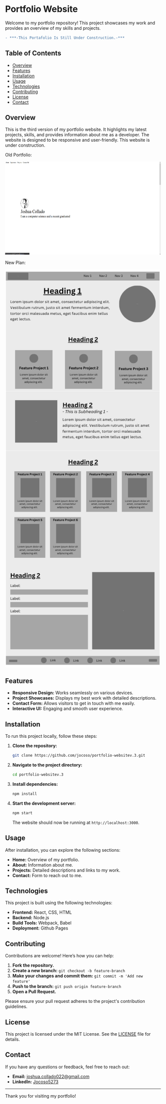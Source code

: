 # Portfolio Website

Welcome to my portfolio repository! This project showcases my work and provides an overview of my skills and projects. 
```diff
- ***-This Portafolio Is Still Under Construction.-***
```

## Table of Contents

- [Overview](#overview)
- [Features](#features)
- [Installation](#installation)
- [Usage](#usage)
- [Technologies](#technologies)
- [Contributing](#contributing)
- [License](#license)
- [Contact](#contact)

## Overview

This is the third version of my portfolio website. It highlights my latest projects, skills, and provides information about me as a developer. The website is designed to be responsive and user-friendly. This website is under construction.

Old Portfolio:

<img src="./src/assets/images/old.png" alt="picture of old portfolio." height="300px" /> <!-- Will replace with actual path to screenshot -->

New Plan:

<img src="./src/assets/images/new.png" alt="picture of old portfolio." width="500px" /> <!-- Will replace with actual path to screenshot -->

## Features

- **Responsive Design:** Works seamlessly on various devices.
- **Project Showcases:** Displays my best work with detailed descriptions.
- **Contact Form:** Allows visitors to get in touch with me easily.
- **Interactive UI:** Engaging and smooth user experience.

## Installation

To run this project locally, follow these steps:

1. **Clone the repository:**
   ```bash
   git clone https://github.com/jocoso/portfolio-websitev.3.git
   ```

2. **Navigate to the project directory:**
   ```bash
   cd portfolio-websitev.3
   ```

3. **Install dependencies:**
   ```bash
   npm install
   ```

4. **Start the development server:**
   ```bash
   npm start
   ```

   The website should now be running at `http://localhost:3000`.

## Usage

After installation, you can explore the following sections:

- **Home:** Overview of my portfolio.
- **About:** Information about me.
- **Projects:** Detailed descriptions and links to my work.
- **Contact:** Form to reach out to me.

## Technologies

This project is built using the following technologies:

- **Frontend:** React, CSS, HTML
- **Backend:** Node.js 
- **Build Tools:** Webpack, Babel
- **Deployment:** Github Pages

## Contributing

Contributions are welcome! Here’s how you can help:

1. **Fork the repository.**
2. **Create a new branch:** `git checkout -b feature-branch`
3. **Make your changes and commit them:** `git commit -m 'Add new feature'`
4. **Push to the branch:** `git push origin feature-branch`
5. **Open a Pull Request.**

Please ensure your pull request adheres to the project's contribution guidelines.

## License

This project is licensed under the MIT License. See the [LICENSE](https://choosealicense.com/licenses/mit/) file for details.

## Contact

If you have any questions or feedback, feel free to reach out:

- **Email:** [joshua.collado022@gmail.com](mailto:joshua.collado022@gmail.com)
- **LinkedIn:** [Jocoso5273](https://www.linkedin.com/in/jocoso5273/)

---

Thank you for visiting my portfolio!
